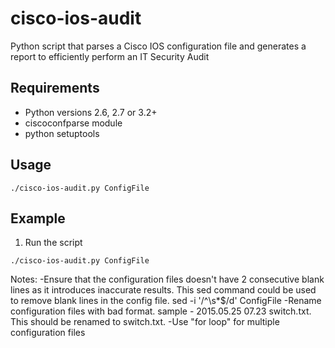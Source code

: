 # cisco-ios-audit #
Python script that parses a Cisco IOS configuration file and generates a report to efficiently perform an IT Security Audit

## Requirements ##
* Python versions 2.6, 2.7 or 3.2+
* ciscoconfparse module
* python setuptools


## Usage ##
```
./cisco-ios-audit.py ConfigFile
```

## Example ##
1. Run the script
  ```
  ./cisco-ios-audit.py ConfigFile
  ```

Notes:
-Ensure that the configuration files doesn't have 2 consecutive blank lines as it introduces inaccurate results.
    This sed command could be used to remove blank lines in the config file. sed -i '/^\s*$/d' ConfigFile
-Rename configuration files with bad format.
     sample - 2015.05.25 07.23 switch.txt. This should be renamed to switch.txt.
-Use "for loop" for multiple configuration files
